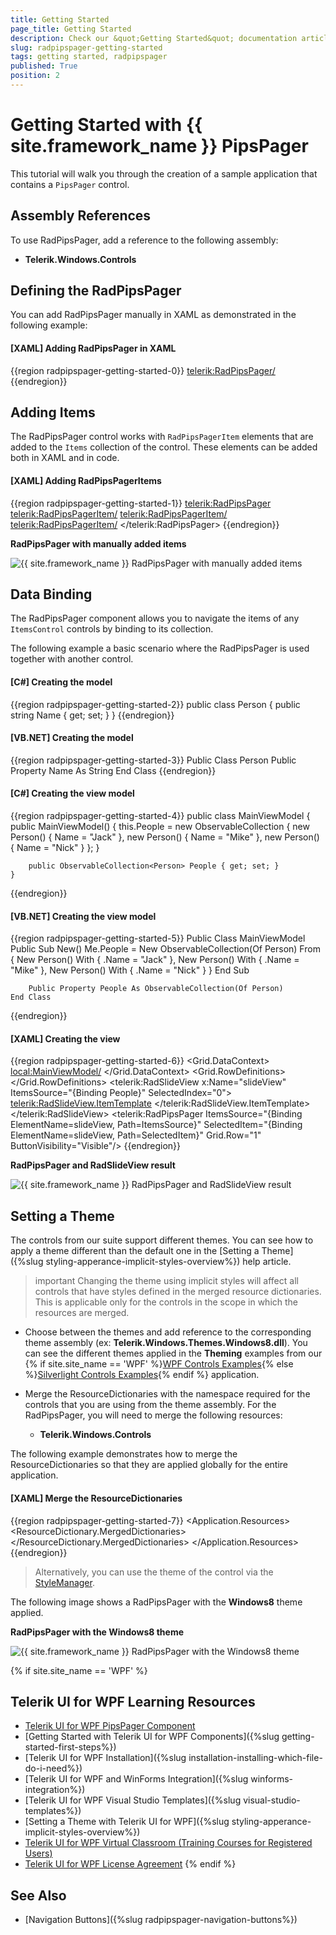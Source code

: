 ```yaml
---
title: Getting Started
page_title: Getting Started
description: Check our &quot;Getting Started&quot; documentation article for the RadPipsPager control.
slug: radpipspager-getting-started
tags: getting started, radpipspager
published: True
position: 2
---
```


# Getting Started with {{ site.framework_name }} PipsPager

This tutorial will walk you through the creation of a sample application that contains a `PipsPager` control.

## Assembly References

To use RadPipsPager, add a reference to the following assembly:

* __Telerik.Windows.Controls__

## Defining the RadPipsPager

You can add RadPipsPager manually in XAML as demonstrated in the following example:

#### __[XAML] Adding RadPipsPager in XAML__
{{region radpipspager-getting-started-0}}
    <telerik:RadPipsPager/>
{{endregion}}

## Adding Items

The RadPipsPager control works with `RadPipsPagerItem` elements that are added to the `Items` collection of the control. These elements can be added both in XAML and in code.

#### __[XAML] Adding RadPipsPagerItems__
{{region radpipspager-getting-started-1}}
    <telerik:RadPipsPager>
        <telerik:RadPipsPagerItem/>
        <telerik:RadPipsPagerItem/>
        <telerik:RadPipsPagerItem/>
    </telerik:RadPipsPager>
{{endregion}}

__RadPipsPager with manually added items__

![{{ site.framework_name }} RadPipsPager with manually added items](images/radpipspager-getting-started-0.png)

## Data Binding

The RadPipsPager component allows you to navigate the items of any `ItemsControl` controls by binding to its collection.

The following example a basic scenario where the RadPipsPager is used together with another control.

#### __[C#] Creating the model__
{{region radpipspager-getting-started-2}}
    public class Person
    {
        public string Name { get; set; }
    }
{{endregion}}

#### __[VB.NET] Creating the model__
{{region radpipspager-getting-started-3}}
    Public Class Person
        Public Property Name As String
    End Class
{{endregion}}

#### __[C#] Creating the view model__
{{region radpipspager-getting-started-4}}
    public class MainViewModel
    {
        public MainViewModel()
        {
            this.People = new ObservableCollection<Person>
            {
                new Person() { Name = "Jack" },
                new Person() { Name = "Mike" },
                new Person() { Name = "Nick" }
            };
        }

        public ObservableCollection<Person> People { get; set; }
    }
{{endregion}}

#### __[VB.NET] Creating the view model__
{{region radpipspager-getting-started-5}}
    Public Class MainViewModel
        Public Sub New()
            Me.People = New ObservableCollection(Of Person) From {
                New Person() With {
                    .Name = "Jack"
                },
                New Person() With {
                    .Name = "Mike"
                },
                New Person() With {
                    .Name = "Nick"
                }
            }
        End Sub

        Public Property People As ObservableCollection(Of Person)
    End Class
{{endregion}}

#### __[XAML] Creating the view__
{{region radpipspager-getting-started-6}}
    <Grid HorizontalAlignment="Center" VerticalAlignment="Center">
        <Grid.DataContext>
            <local:MainViewModel/>
        </Grid.DataContext>
        <Grid.RowDefinitions>
            <RowDefinition Height="Auto"/>
            <RowDefinition Height="*"/>
        </Grid.RowDefinitions>
        <telerik:RadSlideView x:Name="slideView"
                              ItemsSource="{Binding People}"
                              SelectedIndex="0">
            <telerik:RadSlideView.ItemTemplate>
                <DataTemplate>
                    <TextBlock Text="{Binding Name}"
                               HorizontalAlignment="Center"/>
                </DataTemplate>
            </telerik:RadSlideView.ItemTemplate>
        </telerik:RadSlideView>
        <telerik:RadPipsPager ItemsSource="{Binding ElementName=slideView, Path=ItemsSource}"
                              SelectedItem="{Binding ElementName=slideView, Path=SelectedItem}"
                              Grid.Row="1"
                              ButtonVisibility="Visible"/>
    </Grid>
{{endregion}}

__RadPipsPager and RadSlideView result__

![{{ site.framework_name }} RadPipsPager and RadSlideView result](images/radpipspager-getting-started-1.png)

## Setting a Theme

The controls from our suite support different themes. You can see how to apply a theme different than the default one in the [Setting a Theme]({%slug styling-apperance-implicit-styles-overview%}) help article.

>important Changing the theme using implicit styles will affect all controls that have styles defined in the merged resource dictionaries. This is applicable only for the controls in the scope in which the resources are merged. 

* Choose between the themes and add reference to the corresponding theme assembly (ex: __Telerik.Windows.Themes.Windows8.dll__). You can see the different themes applied in the __Theming__ examples from our {% if site.site_name == 'WPF' %}[WPF Controls Examples](https://demos.telerik.com/wpf/){% else %}[Silverlight Controls Examples](https://demos.telerik.com/silverlight/#PanelBar/Theming){% endif %} application.

* Merge the ResourceDictionaries with the namespace required for the controls that you are using from the theme assembly. For the RadPipsPager, you will need to merge the following resources:

	* __Telerik.Windows.Controls__

The following example demonstrates how to merge the ResourceDictionaries so that they are applied globally for the entire application.

#### __[XAML] Merge the ResourceDictionaries__
{{region radpipspager-getting-started-7}}
    <Application.Resources>
    	<ResourceDictionary>
    		<ResourceDictionary.MergedDictionaries>
    			<ResourceDictionary Source="/Telerik.Windows.Themes.Windows8;component/Themes/System.Windows.xaml"/>
    			<ResourceDictionary Source="/Telerik.Windows.Themes.Windows8;component/Themes/Telerik.Windows.Controls.xaml"/>
    		</ResourceDictionary.MergedDictionaries>
    	</ResourceDictionary>
    </Application.Resources>
{{endregion}}

>Alternatively, you can use the theme of the control via the [StyleManager](https://docs.telerik.com/devtools/wpf/styling-and-appearance/stylemanager/common-styling-apperance-setting-theme-wpf).

The following image shows a RadPipsPager with the __Windows8__ theme applied.

__RadPipsPager with the Windows8 theme__

![{{ site.framework_name }} RadPipsPager with the Windows8 theme](images/radpipspager-getting-started-2.png)

{% if site.site_name == 'WPF' %}
## Telerik UI for WPF Learning Resources

* [Telerik UI for WPF PipsPager Component](https://www.telerik.com/products/wpf/pipspager.aspx)
* [Getting Started with Telerik UI for WPF Components]({%slug getting-started-first-steps%})
* [Telerik UI for WPF Installation]({%slug installation-installing-which-file-do-i-need%})
* [Telerik UI for WPF and WinForms Integration]({%slug winforms-integration%})
* [Telerik UI for WPF Visual Studio Templates]({%slug visual-studio-templates%})
* [Setting a Theme with Telerik UI for WPF]({%slug styling-apperance-implicit-styles-overview%})
* [Telerik UI for WPF Virtual Classroom (Training Courses for Registered Users)](https://learn.telerik.com/learn/course/external/view/elearning/16/telerik-ui-for-wpf) 
* [Telerik UI for WPF License Agreement](https://www.telerik.com/purchase/license-agreement/wpf-dlw-s)
{% endif %}

## See Also
* [Navigation Buttons]({%slug radpipspager-navigation-buttons%})